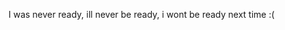 <!DOCTYPE html>

<p> I was never ready, ill never be ready, i wont be ready next time
  :(
  </p>
  
  <?php
// Check if the referer is set and matches the expected value
if (isset($_SERVER['HTTP_REFERER']) && $_SERVER['HTTP_REFERER'] === 'http://erikadel.com/letter.md') {
  // The user was redirected from the expected page, allow access
  // TODO: insert your page content here
} else {
  // The user did not come from the expected page, deny access
  http_response_code(403);
  die("Access denied");
}
?>
